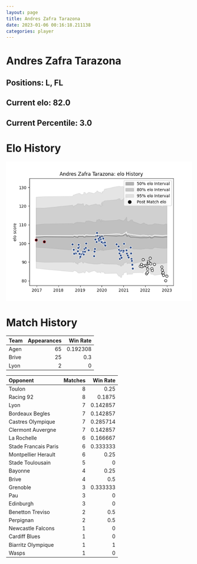 ```yaml
---  
layout: page  
title: Andres Zafra Tarazona  
date: 2023-01-06 00:16:18.211138  
categories: player  
---
```

# Andres Zafra Tarazona

## Positions: L, FL

## Current elo: 82.0

## Current Percentile: 3.0

# Elo History


![elo history](history_AndresZafraTarazona.png)
# Match History


| Team   |   Appearances |   Win Rate |
|:-------|--------------:|-----------:|
| Agen   |            65 |   0.192308 |
| Brive  |            25 |   0.3      |
| Lyon   |             2 |   0        |

| Opponent             |   Matches |   Win Rate |
|:---------------------|----------:|-----------:|
| Toulon               |         8 |   0.25     |
| Racing 92            |         8 |   0.1875   |
| Lyon                 |         7 |   0.142857 |
| Bordeaux Begles      |         7 |   0.142857 |
| Castres Olympique    |         7 |   0.285714 |
| Clermont Auvergne    |         7 |   0.142857 |
| La Rochelle          |         6 |   0.166667 |
| Stade Francais Paris |         6 |   0.333333 |
| Montpellier Herault  |         6 |   0.25     |
| Stade Toulousain     |         5 |   0        |
| Bayonne              |         4 |   0.25     |
| Brive                |         4 |   0.5      |
| Grenoble             |         3 |   0.333333 |
| Pau                  |         3 |   0        |
| Edinburgh            |         3 |   0        |
| Benetton Treviso     |         2 |   0.5      |
| Perpignan            |         2 |   0.5      |
| Newcastle Falcons    |         1 |   0        |
| Cardiff Blues        |         1 |   0        |
| Biarritz Olympique   |         1 |   1        |
| Wasps                |         1 |   0        |